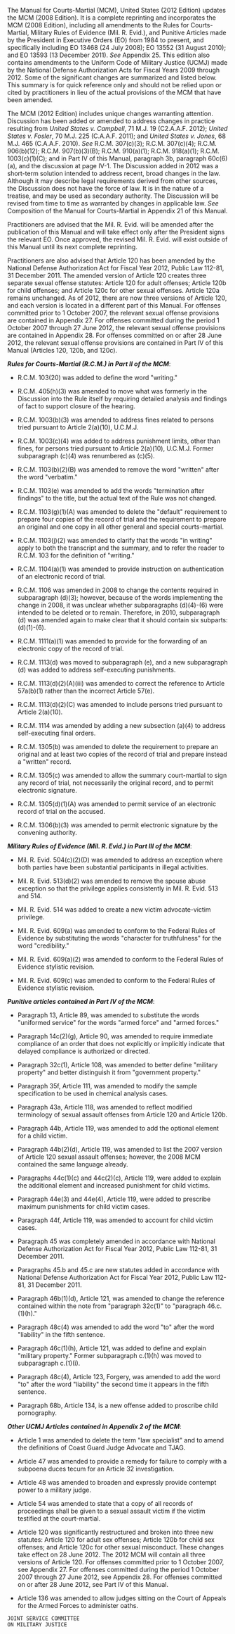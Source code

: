 The Manual for Courts-Martial (MCM), United States (2012 Edition) updates the MCM (2008 Edition). It is a complete reprinting and incorporates the MCM (2008 Edition), including all amendments to the Rules for Courts-Martial, Military Rules of Evidence (Mil. R. Evid.), and Punitive Articles made by the President in Executive Orders (EO) from 1984 to present, and specifically including EO 13468 (24 July 2008); EO 13552 (31 August 2010); and EO 13593 (13 December 2011). _See_ Appendix 25. This edition also contains amendments to the Uniform Code of Military Justice (UCMJ) made by the National Defense Authorization Acts for Fiscal Years 2009 through 2012. Some of the significant changes are summarized and listed below. This summary is for quick reference only and should not be relied upon or cited by practitioners in lieu of the actual provisions of the MCM that have been amended.

 The MCM (2012 Edition) includes unique changes warranting attention. Discussion has been added or amended to address changes in practice resulting from _United States v. Campbell_, 71 M.J. 19 (C2.A.A.F. 2012); _United States v. Fosler_, 70 M.J. 225 (C.A.A.F. 2011); and _United States v. Jones_, 68 M.J. 465 (C.A.A.F. 2010). _See_ R.C.M. 307(c)(3); R.C.M. 307(c)(4); R.C.M. 906(b)(12); R.C.M. 907(b)(3)(B); R.C.M. 910(a)(1); R.C.M. 918(a)(1); R.C.M. 1003(c)(1)(C); and in Part IV of this Manual, paragraph 3b, paragraph 60c(6)(a), and the discussion at page IV-1. The Discussion added in 2012 was a short-term solution intended to address recent, broad changes in the law. Although it may describe legal requirements derived from other sources, the Discussion does not have the force of law. It is in the nature of a treatise, and may be used as secondary authority. The Discussion will be revised from time to time as warranted by changes in applicable law. _See_ Composition of the Manual for Courts-Martial in Appendix 21 of this Manual.

 Practitioners are advised that the Mil. R. Evid. will be amended after the publication of this Manual and will take effect only after the President signs the relevant EO. Once approved, the revised Mil. R. Evid. will exist outside of this Manual until its next complete reprinting.

 Practitioners are also advised that Article 120 has been amended by the National Defense Authorization Act for Fiscal Year 2012, Public Law 112-81, 31 December 2011. The amended version of Article 120 creates three separate sexual offense statutes: Article 120 for adult offenses; Article 120b for child offenses; and Article 120c for other sexual offenses. Article 120a remains unchanged. As of 2012, there are now three versions of Article 120, and each version is located in a different part of this Manual. For offenses committed prior to 1 October 2007, the relevant sexual offense provisions are contained in Appendix 27. For offenses committed during the period 1 October 2007 through 27 June 2012, the relevant sexual offense provisions are contained in Appendix 28. For offenses committed on or after 28 June 2012, the relevant sexual offense provisions are contained in Part IV of this Manual (Articles 120, 120b, and 120c).

 

___Rules for Courts-Martial (R.C.M.) in Part II of the MCM___:

- R.C.M. 103(20) was added to define the word "writing."

- R.C.M. 405(h)(3) was amended to move what was formerly in the Discussion into the Rule itself by requiring detailed analysis and findings of fact to support closure of the hearing.

- R.C.M. 1003(b)(3) was amended to address fines related to persons tried pursuant to Article 2(a)(10), U.C.M.J.

- R.C.M. 1003(c)(4) was added to address punishment limits, other than fines, for persons tried pursuant to Article 2(a)(10), U.C.M.J. Former subparagraph (c)(4) was renumbered as (c)(5).

- R.C.M. 1103(b)(2)(B) was amended to remove the word "written" after the word "verbatim."

- R.C.M. 1103(e) was amended to add the words "termination after findings" to the title, but the actual text of the Rule was not changed.

- R.C.M. 1103(g)(1)(A) was amended to delete the "default" requirement to prepare four copies of the record of trial and the requirement to prepare an original and one copy in all other general and special courts-martial.

- R.C.M. 1103(j)(2) was amended to clarify that the words "in writing" apply to both the transcript and the summary, and to refer the reader to R.C.M. 103 for the definition of "writing."

- R.C.M. 1104(a)(1) was amended to provide instruction on authentication of an electronic record of trial.

- R.C.M. 1106 was amended in 2008 to change the contents required in subparagraph (d)(3); however, because of the words implementing the change in 2008, it was unclear whether subparagraphs (d)(4)-(6) were intended to be deleted or to remain. Therefore, in 2010, subparagraph (d) was amended again to make clear that it should contain six subparts: (d)(1)-(6).

- R.C.M. 1111(a)(1) was amended to provide for the forwarding of an electronic copy of the record of trial.

- R.C.M. 1113(d) was moved to subparagraph (e), and a new subparagraph (d) was added to address self-executing punishments.

- R.C.M. 1113(d)(2)(A)(iii) was amended to correct the reference to Article 57a(b)(1) rather than the incorrect Article 57(e).

- R.C.M. 1113(d)(2)(C) was amended to include persons tried pursuant to Article 2(a)(10).

- R.C.M. 1114 was amended by adding a new subsection (a)(4) to address self-executing final orders.

- R.C.M. 1305(b) was amended to delete the requirement to prepare an original and at least two copies of the record of trial and prepare instead a "written" record.

- R.C.M. 1305(c) was amended to allow the summary court-martial to sign any record of trial, not necessarily the original record, and to permit electronic signature.

- R.C.M. 1305(d)(1)(A) was amended to permit service of an electronic record of trial on the accused.

- R.C.M. 1306(b)(3) was amended to permit electronic signature by the convening authority.

 

___Military Rules of Evidence (Mil. R. Evid.) in Part III of the MCM___:

- Mil. R. Evid. 504(c)(2)(D) was amended to address an exception where both parties have been substantial participants in illegal activities.

- Mil. R. Evid. 513(d)(2) was amended to remove the spouse abuse exception so that the privilege applies consistently in Mil. R. Evid. 513 and 514.

- Mil. R. Evid. 514 was added to create a new victim advocate-victim privilege.

- Mil. R. Evid. 609(a) was amended to conform to the Federal Rules of Evidence by substituting the words "character for truthfulness" for the word "credibility."

- Mil. R. Evid. 609(a)(2) was amended to conform to the Federal Rules of Evidence stylistic revision.

- Mil. R. Evid. 609(c) was amended to conform to the Federal Rules of Evidence stylistic revision.

 

___Punitive articles contained in Part IV of the MCM___:

- Paragraph 13, Article 89, was amended to substitute the words "uniformed service" for the words "armed force" and "armed forces."

- Paragraph 14c(2)(g), Article 90, was amended to require immediate compliance of an order that does not explicitly or implicitly indicate that delayed compliance is authorized or directed.

- Paragraph 32c(1), Article 108, was amended to better define "military property" and better distinguish it from "government property."

- Paragraph 35f, Article 111, was amended to modify the sample specification to be used in chemical analysis cases.

- Paragraph 43a, Article 118, was amended to reflect modified terminology of sexual assault offenses from Article 120 and Article 120b.

- Paragraph 44b, Article 119, was amended to add the optional element for a child victim.

- Paragraph 44b(2)(d), Article 119, was amended to list the 2007 version of Article 120 sexual assault offenses; however, the 2008 MCM contained the same language already.

- Paragraphs 44c(1)(c) and 44c(2)(c), Article 119, were added to explain the additional element and increased punishment for child victims.

- Paragraph 44e(3) and 44e(4), Article 119, were added to prescribe maximum punishments for child victim cases.

- Paragraph 44f, Article 119, was amended to account for child victim cases.

- Paragraph 45 was completely amended in accordance with National Defense Authorization Act for Fiscal Year 2012, Public Law 112-81, 31 December 2011.

- Paragraphs 45.b and 45.c are new statutes added in accordance with National Defense Authorization Act for Fiscal Year 2012, Public Law 112-81, 31 December 2011.

- Paragraph 46b(1)(d), Article 121, was amended to change the reference contained within the note from "paragraph 32c(1)" to "paragraph 46.c.(1)(h)."

- Paragraph 48c(4) was amended to add the word "to" after the word "liability" in the fifth sentence.

- Paragraph 46c(1)(h), Article 121, was added to define and explain "military property." Former subparagraph c.(1)(h) was moved to subparagraph c.(1)(i).

- Paragraph 48c(4), Article 123, Forgery, was amended to add the word "to" after the word "liability" the second time it appears in the fifth sentence.

- Paragraph 68b, Article 134, is a new offense added to proscribe child pornography.

 

___Other UCMJ Articles contained in Appendix 2 of the MCM___:

- Article 1 was amended to delete the term "law specialist" and to amend the definitions of Coast Guard Judge Advocate and TJAG.

- Article 47 was amended to provide a remedy for failure to comply with a subpoena duces tecum for an Article 32 investigation.

- Article 48 was amended to broaden and expressly provide contempt power to a military judge.

- Article 54 was amended to state that a copy of all records of proceedings shall be given to a sexual assault victim if the victim testified at the court-martial.

- Article 120 was significantly restructured and broken into three new statutes: Article 120 for adult sex offenses; Article 120b for child sex offenses; and Article 120c for other sexual misconduct. These changes take effect on 28 June 2012. The 2012 MCM will contain all three versions of Article 120. For offenses committed prior to 1 October 2007, see Appendix 27. For offenses committed during the period 1 October 2007 through 27 June 2012, see Appendix 28. For offenses committed on or after 28 June 2012, see Part IV of this Manual.

- Article 136 was amended to allow judges sitting on the Court of Appeals for the Armed Forces to administer oaths.

```sigline
JOINT SERVICE COMMITTEE
ON MILITARY JUSTICE
``` 